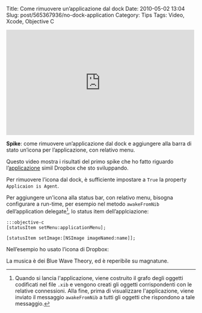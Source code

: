 Title: Come rimuovere un’applicazione dal dock
Date: 2010-05-02 13:04
Slug: post/565367936/no-dock-application
Category: Tips
Tags: Video, Xcode, Objective C

<iframe width="500" height="281" src="http://www.youtube.com/embed/591xWdi-suA?wmode=transparent&autohide=1&egm=0&hd=1&iv_load_policy=3&modestbranding=1&rel=0&showinfo=0&showsearch=0" frameborder="0" allowfullscreen></iframe>

**Spike**: come rimuovere un’applicazione dal dock e aggiungere alla barra di stato un’icona per l’applicazione, con relativo menu.

Questo video mostra i risultati del primo spike che ho fatto riguardo l’[applicazione][] simil Dropbox che sto sviluppando. 

[applicazione]: http://riccardo.marotti.name/post/560768127/dropbox-sui-google-docs/

Per rimuovere l’icona dal dock, è sufficiente impostare a `True` la property `Applicaion is Agent`.

Per aggiungere un'icona alla status bar, con relativo menu, bisogna configurare a run-time, per esempio nel metodo `awakeFromNib` dell’application delegate[^1], lo status item dell’applciazione:

	:::objective-c
	[statusItem setMenu:applicationMenu];
	
	[statusItem setImage:[NSImage imageNamed:name]];

Nell’esempio ho usato l’icona di Dropbox: 

La musica è dei Blue Wave Theory, ed è reperibile su magnatune. 

[^1]: Quando si lancia l'applicazione, viene costruito il grafo degli oggetti codificati nel file `.xib` e vengono creati gli oggetti corrispondenti con le relative connessioni. Alla fine, prima di visualizzare l'applicazione, viene inviato il messaggio `awakeFromNib` a tutti gli oggetti che rispondono a tale messaggio. 
